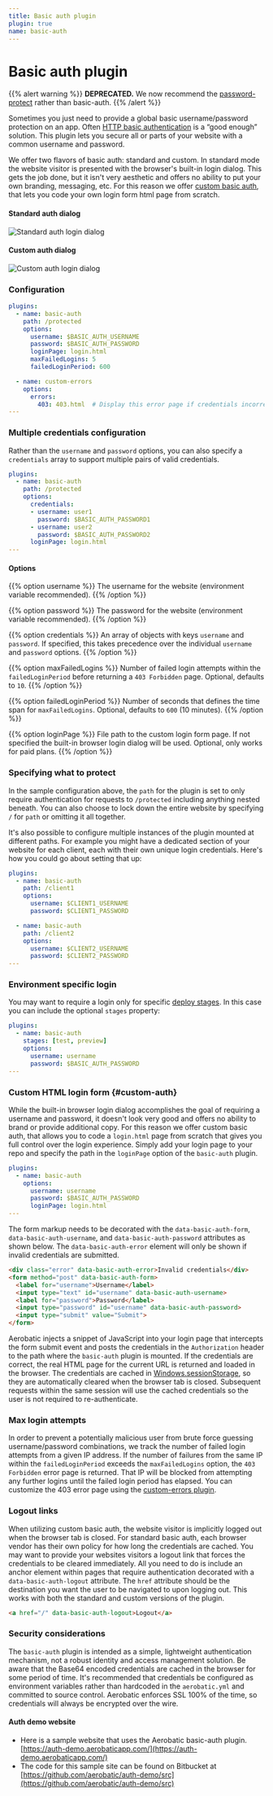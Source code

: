 ```yaml
---
title: Basic auth plugin
plugin: true
name: basic-auth
---
```


# Basic auth plugin

{{% alert warning %}}
**DEPRECATED.** We now recommend the [password-protect](/docs/plugins/password-protect/) rather than basic-auth.
{{% /alert %}}

Sometimes you just need to provide a global basic username/password protection on an app. Often [HTTP basic authentication](https://en.wikipedia.org/wiki/Basic_access_authentication) is a “good enough” solution. This plugin lets you secure all or parts of your website with a common username and password.

We offer two flavors of basic auth: standard and custom. In standard mode the website visitor is presented with the browser's built-in login dialog. This gets the job done, but it isn't very aesthetic and offers no ability to put your own branding, messaging, etc. For this reason we offer [custom basic auth](#custom-auth), that lets you code your own login form html page from scratch.

<div class="row">
  <div class="col-md-6">
    <h4>Standard auth dialog</h4>
    <img src="//www.aerobatic.com/media/docs/--1/standard-auth-dialog.png" style="max-width:100%" alt="Standard auth login dialog">
  </div>
  <div class="col-md-6">
    <h4>Custom auth dialog</h4>
    <img src="//www.aerobatic.com/media/docs/custom-auth-dialog.png" style="max-width:100%" alt="Custom auth login dialog">
  </div>
</div>

### Configuration
~~~yaml
plugins:
  - name: basic-auth
    path: /protected
    options:
      username: $BASIC_AUTH_USERNAME
      password: $BASIC_AUTH_PASSWORD
      loginPage: login.html
      maxFailedLogins: 5
      failedLoginPeriod: 600

  - name: custom-errors
    options:
      errors:
        403: 403.html  # Display this error page if credentials incorrect
---
~~~

### Multiple credentials configuration

Rather than the `username` and `password` options, you can also specify a `credentials` array to support multiple pairs of valid credentials.

~~~yaml
plugins:
  - name: basic-auth
    path: /protected
    options:
      credentials:
      - username: user1
        password: $BASIC_AUTH_PASSWORD1
      - username: user2
        password: $BASIC_AUTH_PASSWORD2
      loginPage: login.html
---
~~~

#### Options

{{% option username %}}
The username for the website (environment variable recommended).
{{% /option %}}

{{% option password %}}
The password for the website (environment variable recommended).
{{% /option %}}

{{% option credentials %}}
An array of objects with keys `username` and `password`. If specified, this takes precedence over the individual `username` and `password` options.
{{% /option %}}

{{% option maxFailedLogins %}}
Number of failed login attempts within the `failedLoginPeriod` before returning a `403 Forbidden` page. Optional, defaults to `10`.
{{% /option %}}

{{% option failedLoginPeriod %}}
Number of seconds that defines the time span for `maxFailedLogins`. Optional, defaults to `600` (10 minutes).
{{% /option %}}

{{% option loginPage %}}
File path to the custom login form page. If not specified the built-in browser login dialog will be used. Optional, only works for paid plans.
{{% /option %}}

### Specifying what to protect
In the sample configuration above, the `path` for the plugin is set to only require authentication for requests to `/protected` including anything nested beneath. You can also choose to lock down the entire website by specifying `/` for `path` or omitting it all together.

It's also possible to configure multiple instances of the plugin mounted at different paths. For example you might have a dedicated section of your website for each client, each with their own unique login credentials. Here's how you could go about setting that up:

~~~yaml
plugins:
  - name: basic-auth
    path: /client1
    options:
      username: $CLIENT1_USERNAME
      password: $CLIENT1_PASSWORD

  - name: basic-auth
    path: /client2
    options:
      username: $CLIENT2_USERNAME
      password: $CLIENT2_PASSWORD
---
~~~

### Environment specific login

You may want to require a login only for specific [deploy stages](/docs/overview#deploy-stages). In this case you can include the optional `stages` property:

~~~yaml
plugins:
  - name: basic-auth
    stages: [test, preview]
    options:
      username: username
      password: $BASIC_AUTH_PASSWORD
---
~~~

### Custom HTML login form {#custom-auth}

While the built-in browser login dialog accomplishes the goal of requiring a username and password, it doesn't look very good and offers no ability to brand or provide additional copy. For this reason we offer custom basic auth, that allows you to code a `login.html` page from scratch that gives you full control over the login experience. Simply add your login page to your repo and specify the path in the `loginPage` option of the `basic-auth` plugin.

~~~yaml
plugins:
  - name: basic-auth
    options:
      username: username
      password: $BASIC_AUTH_PASSWORD
      loginPage: login.html
---
~~~

The form markup needs to be decorated with the `data-basic-auth-form`, `data-basic-auth-username`, and `data-basic-auth-password` attributes as shown below. The `data-basic-auth-error` element will only be shown if invalid credentials are submitted.

~~~html
<div class="error" data-basic-auth-error>Invalid credentials</div>
<form method="post" data-basic-auth-form>
  <label for="username">Username</label>
  <input type="text" id="username" data-basic-auth-username>
  <label for="password">Password</label>
  <input type="password" id="username" data-basic-auth-password>
  <input type="submit" value="Submit">
</form>
~~~

Aerobatic injects a snippet of JavaScript into your login page that intercepts the form submit event and posts the credentials in the `Authorization` header to the path where the `basic-auth` plugin is mounted. If the credentials are correct, the real HTML page for the current URL is returned and loaded in the browser. The credentials are cached in [Windows.sessionStorage](https://developer.mozilla.org/en-US/docs/Web/API/Window/sessionStorage), so they are automatically cleared when the browser tab is closed. Subsequent requests within the same session will use the cached credentials so the user is not required to re-authenticate.

### Max login attempts
In order to prevent a potentially malicious user from brute force guessing username/password combinations, we track the number of failed login attempts from a given IP address. If the number of failures from the same IP within the `failedLoginPeriod` exceeds the `maxFailedLogins` option, the `403 Forbidden` error page is returned. That IP will be blocked from attempting any further logins until the failed login period has elapsed. You can customize the 403 error page using the [custom-errors plugin](/docs/custom-error-pages).

### Logout links
When utilizing custom basic auth, the website visitor is implicitly logged out when the browser tab is closed. For standard basic auth, each browser vendor has their own policy for how long the credentials are cached. You may want to provide your websites visitors a logout link that forces the credentials to be cleared immediately. All you need to do is include an anchor element within pages that require authentication decorated with a `data-basic-auth-logout` attribute. The `href` attribute should be the destination you want the user to be navigated to upon logging out. This works with both the standard and custom versions of the plugin.

~~~html
<a href="/" data-basic-auth-logout>Logout</a>
~~~

### Security considerations
The `basic-auth` plugin is intended as a simple, lightweight authentication mechanism, not a robust identity and access management solution. Be aware that the Base64 encoded credentials are cached in the browser for some period of time. It's recommended that credentials be configured as environment variables rather than hardcoded in the `aerobatic.yml` and committed to source control. Aerobatic enforces SSL 100% of the time, so credentials will always be encrypted over the wire.

#### Auth demo website
- Here is a sample website that uses the Aerobatic basic-auth plugin. [https://auth-demo.aerobaticapp.com/](https://auth-demo.aerobaticapp.com/)
- The code for this sample site can be found on Bitbucket at [https://github.com/aerobatic/auth-demo/src](https://github.com/aerobatic/auth-demo/src)
